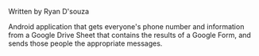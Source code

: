 Written by Ryan D'souza

Android application that gets everyone's phone number and information from a Google Drive Sheet that contains the results of a Google Form, and sends those people the appropriate messages. 
